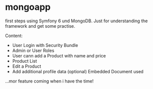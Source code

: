 # mongoapp

first steps using Symfony 6 und MongoDB. Just for understanding the framework and get some practise.

Content:
- User Login with Security Bundle
- Admin or User Roles
- User cann add a Product with name and price
- Product List
- Edit a Product
- Add additional profile data (optional) Embedded Document used

...mor feature coming when i have the time!
